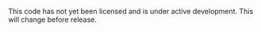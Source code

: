 This code has not yet been licensed and is under active development.
This will change before release.
